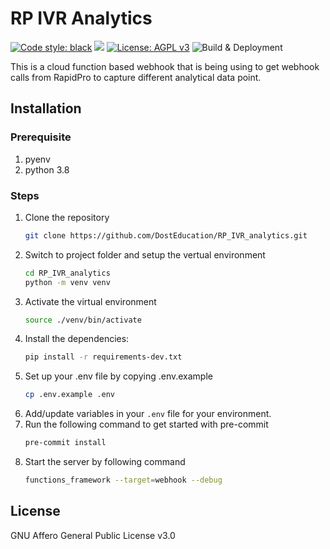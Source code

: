 # RP IVR Analytics

[![Code style: black](https://img.shields.io/badge/code%20style-black-000000.svg)](https://github.com/psf/black)
![](https://github.com/DostEducation/RP_IVR_analytics/actions/workflows/pre-commit.yml/badge.svg)
[![License: AGPL v3](https://img.shields.io/badge/License-AGPL%20v3-blue.svg)](https://www.gnu.org/licenses/agpl-3.0)
![Build & Deployment](https://github.com/DostEducation/RP_IVR_analytics/actions/workflows/build.yml/badge.svg)


This is a cloud function based webhook that is being using to get webhook calls from RapidPro to capture different analytical data point.

## Installation

### Prerequisite
1. pyenv
2. python 3.8

### Steps
1. Clone the repository
    ```sh
    git clone https://github.com/DostEducation/RP_IVR_analytics.git
    ```
2. Switch to project folder and setup the vertual environment
    ```sh
    cd RP_IVR_analytics
    python -m venv venv
    ```
3. Activate the virtual environment
    ```sh
    source ./venv/bin/activate
    ```
4. Install the dependencies:
    ```sh
    pip install -r requirements-dev.txt
    ```
5. Set up your .env file by copying .env.example
    ```sh
    cp .env.example .env
    ```
6. Add/update variables in your `.env` file for your environment.
7. Run the following command to get started with pre-commit
    ```sh
    pre-commit install
    ```
8. Start the server by following command
    ```sh
    functions_framework --target=webhook --debug
    ```

## License
GNU Affero General Public License v3.0
